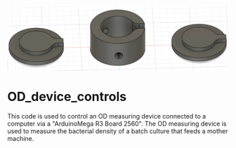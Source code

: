 <p align="center"><img src="images/vial_holder.png" alt="vial_holder" width="600"></p>


# OD_device_controls
This code is used to control an OD measuring device connected to a computer via a "ArduinoMega R3 Board 2560". The OD measuring device is used to measure the bacterial density of a batch culture that feeds a mother machine.
